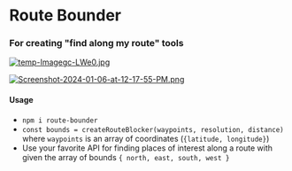 # Route Bounder

### For creating "find along my route" tools

[![temp-Imagegc-LWe0.jpg](https://i.postimg.cc/GhqP4fSj/temp-Imagegc-LWe0.jpg)](https://postimg.cc/yk335LKJ)

[![Screenshot-2024-01-06-at-12-17-55-PM.png](https://i.postimg.cc/m2mCw2FH/Screenshot-2024-01-06-at-12-17-55-PM.png)](https://postimg.cc/qzCNBrwJ)

#### Usage

-   `npm i route-bounder`
-   `const bounds = createRouteBlocker(waypoints, resolution, distance)` where `waypoints` is an array of coordinates (`{latitude, longitude}`)
-   Use your favorite API for finding places of interest along a route with given the array of bounds `{ north, east, south, west }`
